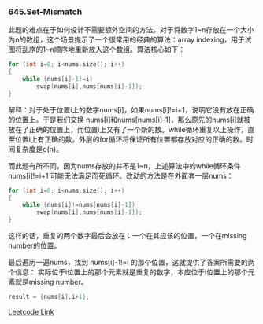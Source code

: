 ### 645.Set-Mismatch

此题的难点在于如何设计不需要额外空间的方法。对于将数字1\~n存放在一个大小为n的数组，这个场景提示了一个很常用的经典的算法：array indexing，用于试图将乱序的1\~n顺序地重新放入这个数组。算法核心如下：
```cpp
for (int i=0; i<nums.size(); i++)
{
    while (nums[i]-1!=i)
        swap(nums[i],nums[nums[i]-1]);
}
```
解释：对于处于位置i上的数字nums[i]，如果nums[i]!=i+1，说明它没有放在正确的位置上。于是我们交换 nums[i]和nums[nums[i]-1]，那么原先的nums[i]就被放在了正确的位置上，而位置i上又有了一个新的数。while循环重复以上操作，直至位置i上有正确的数。外层的for循环将保证所有位置都存放对应的正确的数。时间复杂度是o(n)。

而此题有所不同，因为nums存放的并不是1\~n，上述算法中的while循环条件 nums[i]!=i+1 可能无法满足而死循环。改动的方法是在外面套一层nums：
```cpp
for (int i=0; i<nums.size(); i++)
{
    while (nums[i]!=nums[nums[i]-1])
        swap(nums[i],nums[nums[i]-1]);
}
```
这样的话，重复的两个数字最后会放在：一个在其应该的位置，一个在missing number的位置。

最后遍历一遍nums，找到 nums[i]-1!=i 的那个位置，这就提供了答案所需要的两个信息： 实际位于i位置上的那个元素就是重复的数字，本应位于i位置上的那个元素就是missing number。
```cpp
result = {nums[i],i+1};
```


[Leetcode Link](https://leetcode.com/problems/set-mismatch)